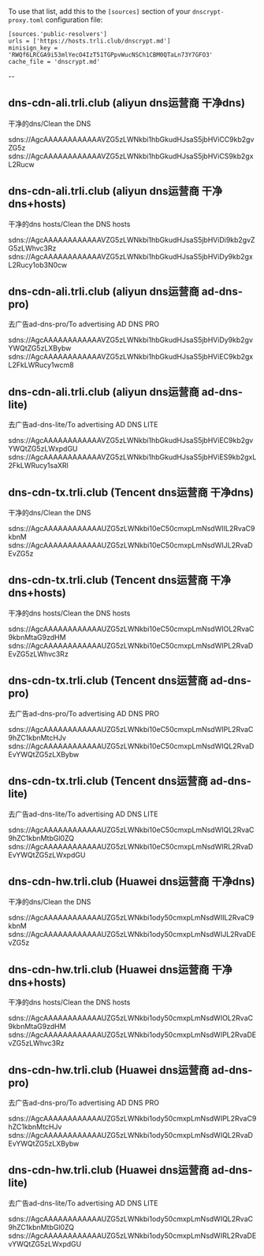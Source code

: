 
To use that list, add this to the `[sources]` section of your
`dnscrypt-proxy.toml` configuration file:

    [sources.'public-resolvers']
    urls = ['https://hosts.trli.club/dnscrypt.md']
    minisign_key = 'RWQf6LRCGA9i53mlYecO4IzT51TGPpvWucNSCh1CBM0QTaLn73Y7GFO3'
    cache_file = 'dnscrypt.md'

--


## dns-cdn-ali.trli.club (aliyun dns运营商 干净dns)

干净的dns/Clean the DNS

sdns://AgcAAAAAAAAAAAAVZG5zLWNkbi1hbGkudHJsaS5jbHViCC9kb2gvZG5z
sdns://AgcAAAAAAAAAAAAVZG5zLWNkbi1hbGkudHJsaS5jbHViCS9kb2gxL2Rucw


## dns-cdn-ali.trli.club (aliyun dns运营商 干净dns+hosts)

干净的dns hosts/Clean the DNS hosts

sdns://AgcAAAAAAAAAAAAVZG5zLWNkbi1hbGkudHJsaS5jbHViDi9kb2gvZG5zLWhvc3Rz
sdns://AgcAAAAAAAAAAAAVZG5zLWNkbi1hbGkudHJsaS5jbHViDy9kb2gxL2Rucy1ob3N0cw


## dns-cdn-ali.trli.club (aliyun dns运营商 ad-dns-pro)

去广告ad-dns-pro/To advertising AD DNS PRO

sdns://AgcAAAAAAAAAAAAVZG5zLWNkbi1hbGkudHJsaS5jbHViDy9kb2gvYWQtZG5zLXBybw
sdns://AgcAAAAAAAAAAAAVZG5zLWNkbi1hbGkudHJsaS5jbHViEC9kb2gxL2FkLWRucy1wcm8


## dns-cdn-ali.trli.club (aliyun dns运营商 ad-dns-lite)

去广告ad-dns-lite/To advertising AD DNS LITE

sdns://AgcAAAAAAAAAAAAVZG5zLWNkbi1hbGkudHJsaS5jbHViEC9kb2gvYWQtZG5zLWxpdGU
sdns://AgcAAAAAAAAAAAAVZG5zLWNkbi1hbGkudHJsaS5jbHViES9kb2gxL2FkLWRucy1saXRl


## dns-cdn-tx.trli.club (Tencent dns运营商 干净dns)

干净的dns/Clean the DNS

sdns://AgcAAAAAAAAAAAAUZG5zLWNkbi10eC50cmxpLmNsdWIIL2RvaC9kbnM
sdns://AgcAAAAAAAAAAAAUZG5zLWNkbi10eC50cmxpLmNsdWIJL2RvaDEvZG5z


## dns-cdn-tx.trli.club (Tencent dns运营商 干净dns+hosts)

干净的dns hosts/Clean the DNS hosts

sdns://AgcAAAAAAAAAAAAUZG5zLWNkbi10eC50cmxpLmNsdWIOL2RvaC9kbnMtaG9zdHM
sdns://AgcAAAAAAAAAAAAUZG5zLWNkbi10eC50cmxpLmNsdWIPL2RvaDEvZG5zLWhvc3Rz


## dns-cdn-tx.trli.club (Tencent dns运营商 ad-dns-pro)

去广告ad-dns-pro/To advertising AD DNS PRO

sdns://AgcAAAAAAAAAAAAUZG5zLWNkbi10eC50cmxpLmNsdWIPL2RvaC9hZC1kbnMtcHJv
sdns://AgcAAAAAAAAAAAAUZG5zLWNkbi10eC50cmxpLmNsdWIQL2RvaDEvYWQtZG5zLXBybw


## dns-cdn-tx.trli.club (Tencent dns运营商 ad-dns-lite)

去广告ad-dns-lite/To advertising AD DNS LITE

sdns://AgcAAAAAAAAAAAAUZG5zLWNkbi10eC50cmxpLmNsdWIQL2RvaC9hZC1kbnMtbGl0ZQ
sdns://AgcAAAAAAAAAAAAUZG5zLWNkbi10eC50cmxpLmNsdWIRL2RvaDEvYWQtZG5zLWxpdGU



## dns-cdn-hw.trli.club (Huawei dns运营商 干净dns)

干净的dns/Clean the DNS

sdns://AgcAAAAAAAAAAAAUZG5zLWNkbi1ody50cmxpLmNsdWIIL2RvaC9kbnM
sdns://AgcAAAAAAAAAAAAUZG5zLWNkbi1ody50cmxpLmNsdWIJL2RvaDEvZG5z


## dns-cdn-hw.trli.club (Huawei dns运营商 干净dns+hosts)

干净的dns hosts/Clean the DNS hosts

sdns://AgcAAAAAAAAAAAAUZG5zLWNkbi1ody50cmxpLmNsdWIOL2RvaC9kbnMtaG9zdHM
sdns://AgcAAAAAAAAAAAAUZG5zLWNkbi1ody50cmxpLmNsdWIPL2RvaDEvZG5zLWhvc3Rz


## dns-cdn-hw.trli.club (Huawei dns运营商 ad-dns-pro)

去广告ad-dns-pro/To advertising AD DNS PRO

sdns://AgcAAAAAAAAAAAAUZG5zLWNkbi1ody50cmxpLmNsdWIPL2RvaC9hZC1kbnMtcHJv
sdns://AgcAAAAAAAAAAAAUZG5zLWNkbi1ody50cmxpLmNsdWIQL2RvaDEvYWQtZG5zLXBybw


## dns-cdn-hw.trli.club (Huawei dns运营商 ad-dns-lite)

去广告ad-dns-lite/To advertising AD DNS LITE

sdns://AgcAAAAAAAAAAAAUZG5zLWNkbi1ody50cmxpLmNsdWIQL2RvaC9hZC1kbnMtbGl0ZQ
sdns://AgcAAAAAAAAAAAAUZG5zLWNkbi1ody50cmxpLmNsdWIRL2RvaDEvYWQtZG5zLWxpdGU
